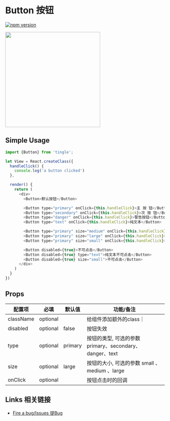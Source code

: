 # Button 按钮

[![npm version](https://badge.fury.io/js/tingle-button.svg)](http://badge.fury.io/js/tingle-button)

<img src="http://ww1.sinaimg.cn/large/8df27f17gw1f2fxc4ai3bj20az0hpwfg.jpg" width="300"/>

## Simple Usage

```javascript
import {Button} from 'tingle';

let View = React.createClass({
  handleClick() {
    console.log('a button clicked')
  },

  render() {
    return (
      <div>
        <Button>默认按钮</Button>

        <Button type="primary" onClick={this.handleClick}>主 按 钮</Button>
        <Button type="secondary" onClick={this.handleClick}>次 按 钮</Button>
        <Button type="danger" onClick={this.handleClick}>警告按钮</Button>
        <Button type="text" onClick={this.handleClick}>纯文本</Button>

        <Button type="primary" size="medium" onClick={this.handleClick}>中按钮</Button>
        <Button type="primary" size="large" onClick={this.handleClick}>大按钮</Button>
        <Button type="primary" size="small" onClick={this.handleClick}>小按钮</Button>

        <Button disabled={true}>不可点击</Button>
        <Button disabled={true} type="text">纯文本不可点击</Button>
        <Button disabled={true} size="small">不可点击</Button>
      </div>
    )
  }
})
```

## Props

| 配置项 | 必填 | 默认值 | 功能/备注 |
|---|----|---|----|
|className|optional| |给组件添加额外的class｜
|disabled| optional |false|按钮失效|
|type| optional |primary|按钮的类型, 可选的参数primary、secondary、danger、text|
|size| optional |large|按钮的大小, 可选的参数 small 、medium 、large|
|onClick|optional| |按钮点击时的回调|

## Links 相关链接

- [Fire a bug/Issues 提Bug](https://github.com/tinglejs/tingle-button/issues)
